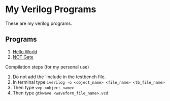 # My Verilog Programs

These are my verilog programs. 

## Programs 

1. [Hello World](hello_world/hello_world.v)
2. [NOT Gate](not_gate/NOT_GATE.md)

Compilation steps (for my personal use) 

1. Do not add the `include in the testbench file. 
2. In terminal type `iverilog -o <object_name> <file_name> <tb_file_name>`
3. Then type `vvp <object_name>`
4. Then type `gtkwave <waveform_file_name>.vcd`
